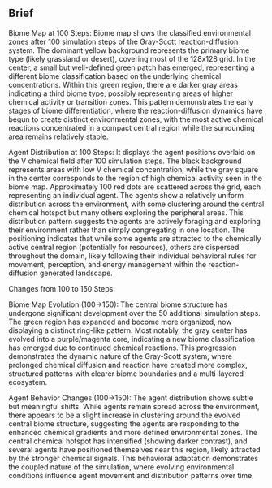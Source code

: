 ## Brief

Biome Map at 100 Steps:
Biome map shows the classified environmental zones after 100 simulation steps of the Gray-Scott reaction-diffusion system. The dominant yellow background represents the primary biome type (likely grassland or desert), covering most of the 128x128 grid. In the center, a small but well-defined green patch has emerged, representing a different biome classification based on the underlying chemical concentrations. Within this green region, there are darker gray areas indicating a third biome type, possibly representing areas of higher chemical activity or transition zones. This pattern demonstrates the early stages of biome differentiation, where the reaction-diffusion dynamics have begun to create distinct environmental zones, with the most active chemical reactions concentrated in a compact central region while the surrounding area remains relatively stable.

Agent Distribution at 100 Steps:
It displays the agent positions overlaid on the V chemical field after 100 simulation steps. The black background represents areas with low V chemical concentration, while the gray square in the center corresponds to the region of high chemical activity seen in the biome map. Approximately 100 red dots are scattered across the grid, each representing an individual agent. The agents show a relatively uniform distribution across the environment, with some clustering around the central chemical hotspot but many others exploring the peripheral areas. This distribution pattern suggests the agents are actively foraging and exploring their environment rather than simply congregating in one location. The positioning indicates that while some agents are attracted to the chemically active central region (potentially for resources), others are dispersed throughout the domain, likely following their individual behavioral rules for movement, perception, and energy management within the reaction-diffusion generated landscape.


Changes from 100 to 150 Steps:

Biome Map Evolution (100→150): The central biome structure has undergone significant development over the 50 additional simulation steps. The green region has expanded and become more organized, now displaying a distinct ring-like pattern. Most notably, the gray center has evolved into a purple/magenta core, indicating a new biome classification has emerged due to continued chemical reactions. This progression demonstrates the dynamic nature of the Gray-Scott system, where prolonged chemical diffusion and reaction have created more complex, structured patterns with clearer biome boundaries and a multi-layered ecosystem.

Agent Behavior Changes (100→150): The agent distribution shows subtle but meaningful shifts. While agents remain spread across the environment, there appears to be a slight increase in clustering around the evolved central biome structure, suggesting the agents are responding to the enhanced chemical gradients and more defined environmental zones. The central chemical hotspot has intensified (showing darker contrast), and several agents have positioned themselves near this region, likely attracted by the stronger chemical signals. This behavioral adaptation demonstrates the coupled nature of the simulation, where evolving environmental conditions influence agent movement and distribution patterns over time.


